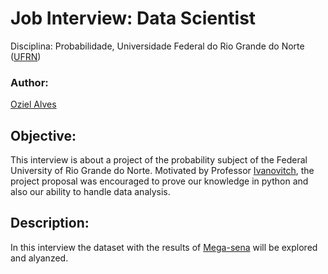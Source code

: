 # Job Interview: Data Scientist
Disciplina: Probabilidade, Universidade Federal do Rio Grande do Norte ([UFRN](http://http://www.ufrn.br))

### Author:
[Oziel Alves](https://github.com/ozielalves)

## Objective:
This interview is about a project of the probability subject of the Federal University of Rio Grande do Norte. Motivated by Professor [Ivanovitch](https://github.com/ivanovitchm), the project proposal was encouraged to prove our knowledge in python and also our ability to handle data analysis.

## Description:
In this interview the dataset with the results of [Mega-sena](https://pt.wikipedia.org/wiki/Mega-Sena) will be explored and alyanzed. 



